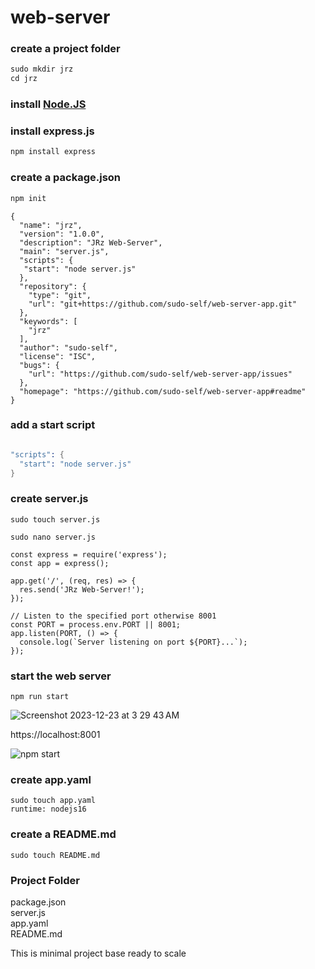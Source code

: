 # web-server

### create a project folder
```s
sudo mkdir jrz
cd jrz

```
### install <a href="https://nodejs.org/en/download/">Node.JS</a>

### install express.js
```s
npm install express
```
### create a package.json
```s
npm init
```
```
{
  "name": "jrz",
  "version": "1.0.0",
  "description": "JRz Web-Server",
  "main": "server.js",
  "scripts": {
   "start": "node server.js"
  },
  "repository": {
    "type": "git",
    "url": "git+https://github.com/sudo-self/web-server-app.git"
  },
  "keywords": [
    "jrz"
  ],
  "author": "sudo-self",
  "license": "ISC",
  "bugs": {
    "url": "https://github.com/sudo-self/web-server-app/issues"
  },
  "homepage": "https://github.com/sudo-self/web-server-app#readme"
}
```
### add a start script
```s

"scripts": {
  "start": "node server.js"
}
```
### create server.js
```
sudo touch server.js

sudo nano server.js
```

```
const express = require('express');
const app = express();

app.get('/', (req, res) => {
  res.send('JRz Web-Server!');
});

// Listen to the specified port otherwise 8001
const PORT = process.env.PORT || 8001;
app.listen(PORT, () => {
  console.log(`Server listening on port ${PORT}...`);
});

```
### start the web server 
```
npm run start
```
![Screenshot 2023-12-23 at 3 29 43 AM](https://github.com/sudo-self/web-server/assets/119916323/a9ac057d-cf7e-4915-a6e6-039204fff232)

https://localhost:8001

![npm start](https://github.com/sudo-self/web-server/assets/119916323/1423f479-a7d8-4b25-8c1b-f2531b2aaf61)

### create app.yaml

```
sudo touch app.yaml
runtime: nodejs16
```
### create a README.md

```
sudo touch README.md
```

### Project Folder<br>
  package.json<br>
  server.js<br> 
  app.yaml<br>
  README.md<br>

This is minimal project base ready to scale
  
